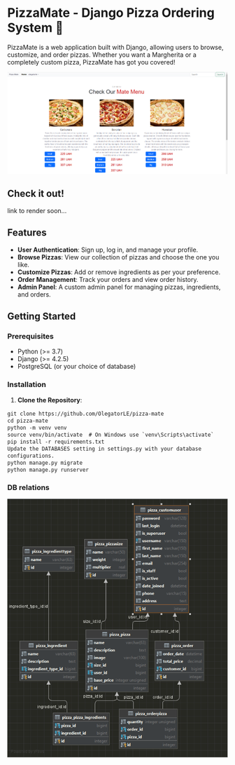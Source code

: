 # PizzaMate - Django Pizza Ordering System 🍕

PizzaMate is a web application built with Django, allowing users to browse, customize, and order pizzas. Whether you want a Margherita or a completely custom pizza, PizzaMate has got you covered!

![demo.png](demo.png)

## Check it out!

link to render soon...

## Features

- **User Authentication**: Sign up, log in, and manage your profile.
- **Browse Pizzas**: View our collection of pizzas and choose the one you like.
- **Customize Pizzas**: Add or remove ingredients as per your preference.
- **Order Management**: Track your orders and view order history.
- **Admin Panel**: A custom admin panel for managing pizzas, ingredients, and orders.

## Getting Started

### Prerequisites

- Python (>= 3.7)
- Django (>= 4.2.5)
- PostgreSQL (or your choice of database)

### Installation

1. **Clone the Repository**:

```shell
git clone https://github.com/OlegatorLE/pizza-mate
cd pizza-mate
python -m venv venv
source venv/bin/activate  # On Windows use `venv\Scripts\activate`
pip install -r requirements.txt
Update the DATABASES setting in settings.py with your database configurations.
python manage.py migrate
python manage.py runserver
```

### DB relations
![db_diagram.png](db_diagram.png)